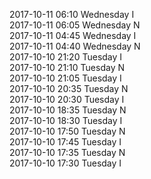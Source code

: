 2017-10-11 06:10 Wednesday  I  
2017-10-11 06:05 Wednesday  N  
2017-10-11 04:45 Wednesday  I  
2017-10-11 04:40 Wednesday  N  
2017-10-10 21:20 Tuesday  I  
2017-10-10 21:10 Tuesday  N  
2017-10-10 21:05 Tuesday  I  
2017-10-10 20:35 Tuesday  N  
2017-10-10 20:30 Tuesday  I  
2017-10-10 18:35 Tuesday  N  
2017-10-10 18:30 Tuesday  I  
2017-10-10 17:50 Tuesday  N  
2017-10-10 17:45 Tuesday  I  
2017-10-10 17:35 Tuesday  N  
2017-10-10 17:30 Tuesday  I  
